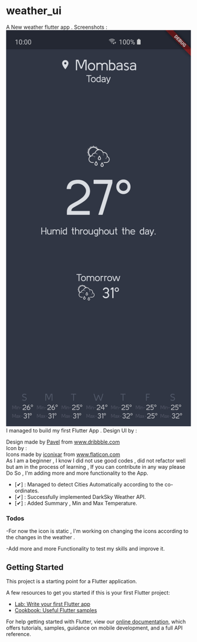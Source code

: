 # weather_ui

A New weather flutter app .
Screenshots :
<img src="screenshot1.jpg" width="720p" height="1080p" />
I managed to build my first Flutter App .
Design UI by  : <div>Design made by <a href="https://dribbble.com/shots/4198066-Dailyui-Weather-App" title="Dribble">Pavel</a> from <a href="https://www.dribbble.com/" title="Dribbble">www.dribbble.com</a></div>
Icon by  : <div>Icons made by <a href="https://www.flaticon.com/authors/iconixar" title="iconixar">iconixar</a> from <a href="https://www.flaticon.com/" title="Flaticon">www.flaticon.com</a></div>
As I am a beginner , I know I did not use good codes , did not refactor well but am in the process of learning ,
If you can contribute in any way please Do So , I'm adding more and more functionality to the App.

- [✔] : Managed to detect Cities Automatically according to the co-ordinates.
- [✔] : Successfully implemented DarkSky Weather API.
- [✔] : Added Summary , Min and Max Temperature.


### Todos
-For now the icon is static , I'm working on changing the icons according to the changes in the weather .

-Add more and more Functionality to test my skills and improve it.

## Getting Started

This project is a starting point for a Flutter application.

A few resources to get you started if this is your first Flutter project:

- [Lab: Write your first Flutter app](https://flutter.dev/docs/get-started/codelab)
- [Cookbook: Useful Flutter samples](https://flutter.dev/docs/cookbook)

For help getting started with Flutter, view our
[online documentation](https://flutter.dev/docs), which offers tutorials,
samples, guidance on mobile development, and a full API reference.
